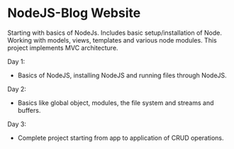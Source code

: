 # NodeJS-Blog Website
Starting with basics of NodeJs. Includes basic setup/installation of Node. 
Working with models, views, templates and various node modules.
This project implements MVC architecture.

Day 1:
- Basics of NodeJS, installing NodeJS and running files through NodeJS.

Day 2:
- Basics like global object, modules, the file system and streams and buffers.

Day 3:
- Complete project starting from app to application of CRUD operations. 

